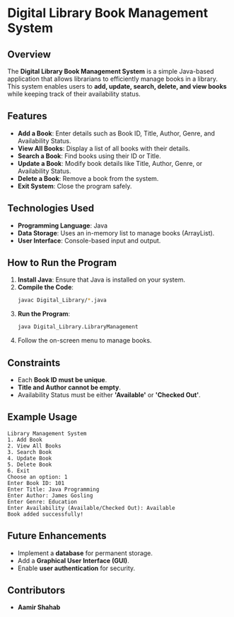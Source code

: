 # Digital Library Book Management System

## Overview
The **Digital Library Book Management System** is a simple Java-based application that allows librarians to efficiently manage books in a library. This system enables users to **add, update, search, delete, and view books** while keeping track of their availability status.

## Features
- **Add a Book**: Enter details such as Book ID, Title, Author, Genre, and Availability Status.
- **View All Books**: Display a list of all books with their details.
- **Search a Book**: Find books using their ID or Title.
- **Update a Book**: Modify book details like Title, Author, Genre, or Availability Status.
- **Delete a Book**: Remove a book from the system.
- **Exit System**: Close the program safely.

## Technologies Used
- **Programming Language**: Java
- **Data Storage**: Uses an in-memory list to manage books (ArrayList).
- **User Interface**: Console-based input and output.

## How to Run the Program
1. **Install Java**: Ensure that Java is installed on your system.
2. **Compile the Code**:
   ```sh
   javac Digital_Library/*.java
   ```
3. **Run the Program**:
   ```sh
   java Digital_Library.LibraryManagement
   ```
4. Follow the on-screen menu to manage books.

## Constraints
- Each **Book ID must be unique**.
- **Title and Author cannot be empty**.
- Availability Status must be either **'Available'** or **'Checked Out'**.

## Example Usage
```
Library Management System
1. Add Book
2. View All Books
3. Search Book
4. Update Book
5. Delete Book
6. Exit
Choose an option: 1
Enter Book ID: 101
Enter Title: Java Programming
Enter Author: James Gosling
Enter Genre: Education
Enter Availability (Available/Checked Out): Available
Book added successfully!
```

## Future Enhancements
- Implement a **database** for permanent storage.
- Add a **Graphical User Interface (GUI)**.
- Enable **user authentication** for security.

## Contributors
- **Aamir Shahab**



